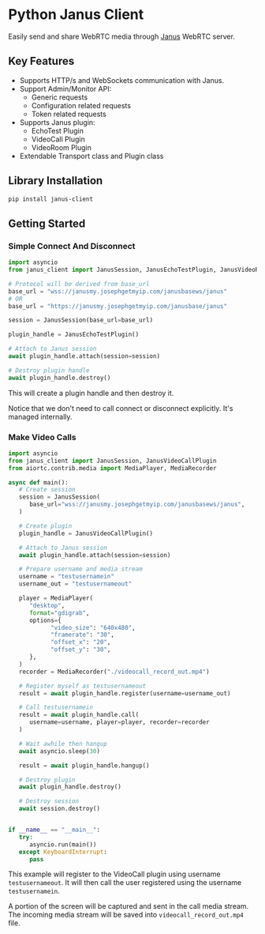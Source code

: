 # Python Janus Client

Easily send and share WebRTC media through [Janus](https://github.com/meetecho/janus-gateway) WebRTC server.

## Key Features

- Supports HTTP/s and WebSockets communication with Janus.
- Support Admin/Monitor API:
   - Generic requests
   - Configuration related requests
   - Token related requests
- Supports Janus plugin:
   - EchoTest Plugin
   - VideoCall Plugin
   - VideoRoom Plugin
- Extendable Transport class and Plugin class

## Library Installation

```bash
pip install janus-client
```

## Getting Started

### Simple Connect And Disconnect

```python
import asyncio
from janus_client import JanusSession, JanusEchoTestPlugin, JanusVideoRoomPlugin

# Protocol will be derived from base_url
base_url = "wss://janusmy.josephgetmyip.com/janusbasews/janus"
# OR
base_url = "https://janusmy.josephgetmyip.com/janusbase/janus"

session = JanusSession(base_url=base_url)

plugin_handle = JanusEchoTestPlugin()

# Attach to Janus session
await plugin_handle.attach(session=session)

# Destroy plugin handle
await plugin_handle.destroy()
```

This will create a plugin handle and then destroy it.

Notice that we don't need to call connect or disconnect explicitly. It's managed internally.

### Make Video Calls

```python
import asyncio
from janus_client import JanusSession, JanusVideoCallPlugin
from aiortc.contrib.media import MediaPlayer, MediaRecorder

async def main():
   # Create session
   session = JanusSession(
      base_url="wss://janusmy.josephgetmyip.com/janusbasews/janus",
   )

   # Create plugin
   plugin_handle = JanusVideoCallPlugin()

   # Attach to Janus session
   await plugin_handle.attach(session=session)

   # Prepare username and media stream
   username = "testusernamein"
   username_out = "testusernameout"

   player = MediaPlayer(
      "desktop",
      format="gdigrab",
      options={
            "video_size": "640x480",
            "framerate": "30",
            "offset_x": "20",
            "offset_y": "30",
      },
   )
   recorder = MediaRecorder("./videocall_record_out.mp4")

   # Register myself as testusernameout
   result = await plugin_handle.register(username=username_out)

   # Call testusernamein
   result = await plugin_handle.call(
      username=username, player=player, recorder=recorder
   )

   # Wait awhile then hangup
   await asyncio.sleep(30)

   result = await plugin_handle.hangup()

   # Destroy plugin
   await plugin_handle.destroy()

   # Destroy session
   await session.destroy()


if __name__ == "__main__":
   try:
      asyncio.run(main())
   except KeyboardInterrupt:
      pass
```

This example will register to the VideoCall plugin using username `testusernameout`. It will then call the user registered using the username `testusernamein`.

A portion of the screen will be captured and sent in the call media stream.
The incoming media stream will be saved into `videocall_record_out.mp4` file.
